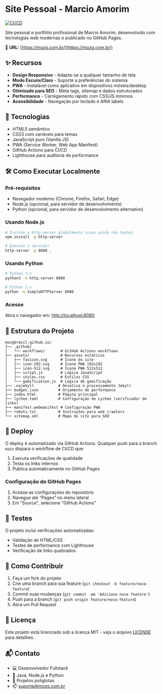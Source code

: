 # Site Pessoal - Marcio Amorim

[![CI/CD](https://github.com/mozgbrasil/mozgbrasil.github.io/actions/workflows/ci.yml/badge.svg)](https://github.com/mozgbrasil/mozgbrasil.github.io/actions/workflows/ci.yml)

Site pessoal e portfólio profissional de Marcio Amorim, desenvolvido com tecnologias web modernas e publicado no GitHub Pages.

🔗 **URL:** [https://mozg.com.br/](https://mozg.com.br/)

## ✨ Recursos

- **Design Responsivo** - Adapta-se a qualquer tamanho de tela
- **Modo Escuro/Claro** - Suporte a preferências do sistema
- **PWA** - Instalável como aplicativo em dispositivos móveis/desktop
- **Otimizado para SEO** - Meta tags, sitemap e dados estruturados
- **Performance** - Carregamento rápido com CSS/JS mínimos
- **Acessibilidade** - Navegação por teclado e ARIA labels

## 🚀 Tecnologias

- HTML5 semântico
- CSS3 com variáveis para temas
- JavaScript puro (Vanilla JS)
- PWA (Service Worker, Web App Manifest)
- GitHub Actions para CI/CD
- Lighthouse para auditoria de performance

## 🛠️ Como Executar Localmente

### Pré-requisitos

- Navegador moderno (Chrome, Firefox, Safari, Edge)
- Node.js (opcional, para servidor de desenvolvimento)
- Python (opcional, para servidor de desenvolvimento alternativo)

### Usando Node.js

```bash
# Instale o http-server globalmente (caso ainda não tenha)
npm install -g http-server

# Execute o servidor
http-server -p 8080 .
```

### Usando Python

```bash
# Python 3.x
python3 -m http.server 8080

# Python 2.x
python -m SimpleHTTPServer 8080
```

### Acesse

Abra o navegador em: [http://localhost:8080](http://localhost:8080)

## 📁 Estrutura do Projeto

```
mozgbrasil.github.io/
├── .github/
│   └── workflows/       # GitHub Actions workflows
├── assets/              # Recursos estáticos
│   ├── favicon.svg      # Ícone do site
│   ├── icon-192.svg     # Ícone PWA 192x192
│   ├── icon-512.svg     # Ícone PWA 512x512
│   ├── script.js        # Lógica JavaScript
│   ├── styles.css       # Estilos CSS
│   └── gamification.js  # Lógica de gamificação
├── .nojekyll           # Desativa o processamento Jekyll
├── budget.json         # Orçamento de performance
├── index.html          # Página principal
├── lychee.toml         # Configuração do Lychee (verificador de links)
├── manifest.webmanifest # Configuração PWA
├── robots.txt          # Instruções para web crawlers
└── sitemap.xml         # Mapa do site para SEO
```

## 🚀 Deploy

O deploy é automatizado via GitHub Actions. Qualquer push para a branch `main` dispara o workflow de CI/CD que:

1. Executa verificações de qualidade
2. Testa os links internos
3. Publica automaticamente no GitHub Pages

### Configuração do GitHub Pages

1. Acesse as configurações do repositório
2. Navegue até "Pages" no menu lateral
3. Em "Source", selecione "GitHub Actions"

## 🧪 Testes

O projeto inclui verificações automatizadas:

- Validação de HTML/CSS
- Testes de performance com Lighthouse
- Verificação de links quebrados

## 🤝 Como Contribuir

1. Faça um fork do projeto
2. Crie uma branch para sua feature (`git checkout -b feature/nova-feature`)
3. Commit suas mudanças (`git commit -am 'Adiciona nova feature'`)
4. Push para a branch (`git push origin feature/nova-feature`)
5. Abra um Pull Request

## 📄 Licença

Este projeto está licenciado sob a licença MIT - veja o arquivo [LICENSE](LICENSE) para detalhes.

## 📬 Contato

- 💻 Desenvolvedor Fullstack
- 🌱 Java, Node.js e Python
- 🔭 Projetos poliglotas
- 📫 suporte@mozg.com.br
